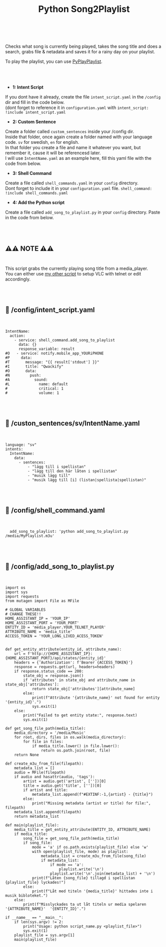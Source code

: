 
<h1 align="center">
<br>

Python Song2Playlist

</h1><br>
<br><br>

Checks what song is currently being played, takes the song title and does a search, grabs file & netadata and saves it for a rainy day on your playlist. <br>

To play the playlist, you can use [PyPlayPlaylist](https://github.com/pungkula1337anka/Voice-Stuff/blob/main/PyPlayPlaylist.md). <br>
<br><br><br>


- **1: Intent Script** <br>

If you dont have it already, create the file `intent_script.yaml` in the `/config` dir and fill in the code below.<br>
(dont forget to reference it in `configuration.yaml` with `intent_script: !include intent_script.yaml`<br> 

- **2: Custom Sentence** <br>

Create a folder called `custom_sentences` inside your /config dir.<br>
Inside that folder, once again create a folder named with your language code. `sv` for swedish, `en` for english.<br>
In that folder you create a file and name it whatever you want, but remember it, cause it will be referencesd later.<br>
I will use `IntentName.yaml` as an example here, fill this yaml file with the code from below. <br>

- **3: Shell Command** <br>

Create a file called `shell_commands.yaml` in your `config` directory. <br>
Dont forget to include it in your `configuration.yaml` file. `shell_command: !include shell_commands.yaml` <br>

- **4: Add the Python script** <br>

Create a file called `add_song_to_playlist.py` in your `config` directory. Paste in the code from below. <br>

<br><br>



## **⚠️⚠️ NOTE ⚠️⚠️** <br><br>


This script grabs the currently playing song title from a media_player. <br> 
You can either use [my other script](https://github.com/pungkula1337anka/Voice-Stuff/blob/main/RandomMusicLoop.md) to setup VLC with telnet or edit accordingly. <br>

<br><br>


## 🦆 /config/intent_script.yaml <br>


<br>


```
IntentName:
  action:
    - service: shell_command.add_song_to_playlist
      data: {}
      response_variable: result   
#O   - service: notify.mobile_app_YOURiPHONE
#P     data:
#T       message: "{{ result['stdout'] }}"
#I       title: "Qwackify"
#O       data:
#N         push:
#A           sound:
#L             name: default
#              critical: 1
#              volume: 1       
```

<br><br>


## 🦆 /custon_sentences/sv/IntentName.yaml <br>


<br>

```
language: "sv"
intents:
  IntentName:
    data:
      - sentences:
          - "lägg till i spellistan"
          - "lägg till den här låten i spellistan"
          - "musik lägg till"
          - "musik lägg till [i] (listan|spellista|spellistan)"
```

<br><br>


## 🦆 /config/shell_command.yaml <br>


<br>


```
  add_song_to_playlist: 'python add_song_to_playlist.py /media/MyPlaylist.m3u'
```

<br><br>


## 🦆 /config/add_song_to_playlist.py <br>


<br>


```
import os
import sys
import requests
from mutagen import File as MFile

# GLOBAL VARIABLES
# CHANGE THESE!! 
HOME_ASSISTANT_IP = 'YOUR_IP'
HOME_ASSISTANT_PORT = 'YOUR_PORT'
ENTITY_ID = 'media_player.YOUR_TELNET_PLAYER'
ATTRIBUTE_NAME = 'media_title' 
ACCESS_TOKEN = 'YOUR_LONG_LIVED_ACESS_TOKEN'


def get_entity_attribute(entity_id, attribute_name):
    url = f'http://{HOME_ASSISTANT_IP}:{HOME_ASSISTANT_PORT}/api/states/{entity_id}'
    headers = {'Authorization': f'Bearer {ACCESS_TOKEN}'}
    response = requests.get(url, headers=headers)
    if response.status_code == 200:
        state_obj = response.json()
        if 'attributes' in state_obj and attribute_name in state_obj['attributes']:
            return state_obj['attributes'][attribute_name]
        else:
            print(f"Attribute '{attribute_name}' not found for entity '{entity_id}'.")
            sys.exit(1)
    else:
        print("Failed to get entity state:", response.text)
        sys.exit(1)

def get_song_file_path(media_title):
    media_directory = '/media/Music'
    for root, dirs, files in os.walk(media_directory):
        for file in files:
            if media_title.lower() in file.lower():
                return os.path.join(root, file)
    return None

def create_m3u_from_file(filepath):
    metadata_list = []
    audio = MFile(filepath)
    if audio and hasattr(audio, 'tags'):
        artist = audio.get('artist', [''])[0]
        title = audio.get('title', [''])[0]
        if artist and title:
            metadata_list.append(f"#EXTINF:-1,{artist} - {title}")
        else:
            print("Missing metadata (artist or title) for file:", filepath)
    metadata_list.append(filepath)
    return metadata_list

def main(playlist_file):
    media_title = get_entity_attribute(ENTITY_ID, ATTRIBUTE_NAME)
    if media_title:
        song_file = get_song_file_path(media_title)
        if song_file:
            mode = 'a' if os.path.exists(playlist_file) else 'w'
            with open(playlist_file, mode) as playlist:
                metadata_list = create_m3u_from_file(song_file)
                if metadata_list:
                    if mode == 'a':
                        playlist.write('\n')
                    playlist.write('\n'.join(metadata_list) + '\n')
            print(f"Låten {song_file} tillagd i spellistan {playlist_file} lyckades!")
        else:
            print(f"Låt med titeln '{media_title}' hittades inte i musik bibloteket.")
    else:
        print(f"Misslyckades ta ut låt titeln ur media spelaren '{ATTRIBUTE_NAME}'  '{ENTITY_ID}'.")

if __name__ == "__main__":
    if len(sys.argv) != 2:
        print("Usage: python script_name.py <playlist_file>")
        sys.exit(1)
    playlist_file = sys.argv[1]
    main(playlist_file)

```

<br><br>



